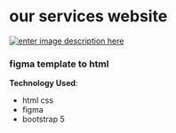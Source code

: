 # our services website
[![enter image description here](https://i.ibb.co/ZhkZ4sG/screencapture-omar4321-github-io-iamomar-index-html-2021-11-26-00-58-08.png)](https://omar4321.github.io/iamomar/index.html)

###  figma template to html



**Technology Used**: 

 - html css 
 -  figma
 -  bootstrap 5
